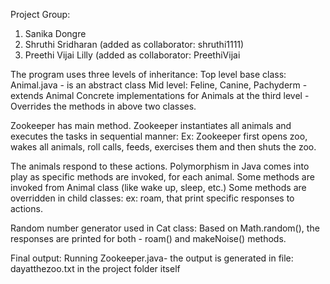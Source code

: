 Project Group: 

1) Sanika Dongre
2) Shruthi Sridharan (added as collaborator: shruthi1111)
3) Preethi Vijai Lilly (added as collaborator: PreethiVijai

The program uses three levels of inheritance: 
Top level base class: Animal.java - is an abstract class
Mid level: Feline, Canine, Pachyderm - extends Animal 
Concrete implementations for Animals at the third level - Overrides the methods in above two classes. 

Zookeeper has main method. Zookeeper instantiates all animals and executes the tasks in sequential manner: 
Ex: Zookeeper first opens zoo, wakes all animals, roll calls, feeds, exercises them and then shuts the zoo. 

The animals respond to these actions. Polymorphism in Java comes into play as specific methods are invoked, for each animal. 
Some methods are invoked from Animal class (like wake up, sleep, etc.)
Some methods are overridden in child classes: ex: roam, that print specific responses to actions.

Random number generator used in Cat class: 
Based on Math.random(), the responses are printed for both - roam() and makeNoise() methods. 

Final output: 
Running Zookeeper.java- the output is generated in file: dayatthezoo.txt in the project folder itself
